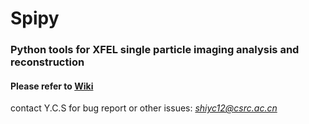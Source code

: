 # Spipy

### Python tools for XFEL single particle imaging analysis and reconstruction

#### Please refer to [Wiki](https://github.com/LiuLab-CSRC/spipy/wiki)

contact Y.C.S for bug report or other issues: *shiyc12@csrc.ac.cn*